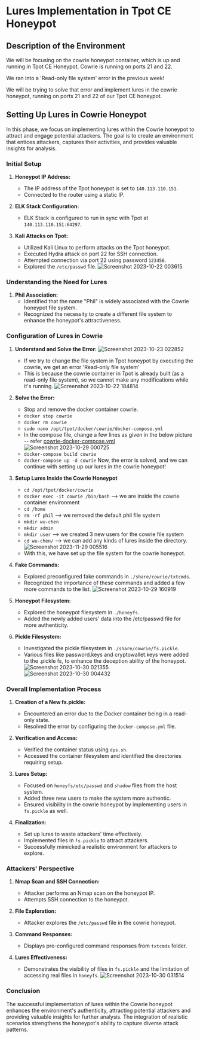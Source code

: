 # Lures Implementation in Tpot CE Honeypot

## Description of the Environment

We will be focusing on the cowrie honeypot container, which is up and running in Tpot CE Honeypot. Cowrie is running on ports 21 and 22.

We ran into a 'Read-only file system' error in the previous week!

We will be trying to solve that error and implement lures in the cowrie honeypot, running on ports 21 and 22 of our Tpot CE honeypot.

## Setting Up Lures in Cowrie Honeypot

In this phase, we focus on implementing lures within the Cowrie honeypot to attract and engage potential attackers. The goal is to create an environment that entices attackers, captures their activities, and provides valuable insights for analysis.

### Initial Setup

1. **Honeypot IP Address:**
   - The IP address of the Tpot honeypot is set to `140.113.110.151`.
   - Connected to the router using a static IP.

2. **ELK Stack Configuration:**
   - ELK Stack is configured to run in sync with Tpot at `140.113.110.151:64297`.

3. **Kali Attacks on Tpot:**
   - Utilized Kali Linux to perform attacks on the Tpot honeypot.
   - Executed Hydra attack on port 22 for SSH connection.
   - Attempted connection via port 22 using password `123456`.
   - Explored the `/etc/passwd` file.
   ![Screenshot 2023-10-22 003615](https://github.com/0hex7/IIPP-Internship/assets/108691415/42848f9a-5f4c-4cfe-a169-0e04eb76f485)

### Understanding the Need for Lures

1. **Phil Association:**
   - Identified that the name "Phil" is widely associated with the Cowrie honeypot file system.
   - Recognized the necessity to create a different file system to enhance the honeypot's attractiveness.

### Configuration of Lures in Cowrie

1. **Understand and Solve the Error:**
   ![Screenshot 2023-10-23 022852](https://github.com/0hex7/IIPP-Internship/assets/108691415/131d7d25-5fe1-4570-a1b2-28caea343e44)
   - If we try to change the file system in Tpot honeypot by executing the cowrie, we get an error 'Read-only file system'
   - This is because the cowrie container in Tpot is already built (as a read-only file system), so we cannot make any modifications while it's running.
   ![Screenshot 2023-10-22 184814](https://github.com/0hex7/IIPP-Internship/assets/108691415/ed7ed3b8-9fe6-4774-9596-8563a992a91c)

2. **Solve the Error:**
   - Stop and remove the docker container cowrie.
   - `docker stop cowrie`
   - `docker rm cowrie`
   - `sudo nano /opt/tpot/docker/cowrie/docker-compose.yml`
   - In the compose file, change a few lines as given in the below picture -- refer [cowrie-docker-compose.yml](https://github.com/0hex7/IIPP-Internship/new/main/Month-3/Lures/Cowrie-docker-compose.yml)
   ![Screenshot 2023-10-29 000725](https://github.com/0hex7/IIPP-Internship/assets/108691415/36f2c4ca-7bf7-436a-b368-cbf5b36ceb0c)
   - `docker-compose build cowrie`
   - `docker-compose up -d cowrie`
   Now, the error is solved, and we can continue with setting up our lures in the cowrie honeypot!

3. **Setup Lures Inside the Cowrie Honeypot**
   - `cd /opt/tpot/docker/cowrie`
   - `docker exec -it cowrie /bin/bash` --> we are inside the cowrie container environment
   - `cd /home`
   - `rm -rf phil` --> we removed the default phil file system
   - `mkdir wu-chen`
   - `mkdir admin`
   - `mkdir user` --> we created 3 new users for the cowrie file system
   - `cd wu-chen/` --> we can add any kinds of lures inside the directory.
   ![Screenshot 2023-11-29 005516](https://github.com/0hex7/IIPP-Internship/assets/108691415/1c42f0ab-d10b-4bcb-9d22-863a1708ca38)
   - With this, we have set up the file system for the cowrie honeypot.

4. **Fake Commands:**
   - Explored preconfigured fake commands in `./share/cowrie/txtcmds`.
   - Recognized the importance of these commands and added a few more commands to the list.
   ![Screenshot 2023-10-29 160919](https://github.com/0hex7/IIPP-Internship/assets/108691415/08296b22-d1c6-4eb3-b072-302c1d22b3bb)

5. **Honeypot Filesystem:**
   - Explored the honeypot filesystem in `./honeyfs`.
   - Added the newly added users' data into the /etc/passwd file for more authenticity.

6. **Pickle Filesystem:**
   - Investigated the pickle filesystem in `./share/cowrie/fs.pickle`.
   - Various files like password.keys and cryptowallet.keys were added to the .pickle fs, to enhance the deception ability of the honeypot.
   ![Screenshot 2023-10-30 021355](https://github.com/0hex7/IIPP-Internship/assets/108691415/96cf7d6d-cf53-4649-bfd9-ed76d58d6d92)
   ![Screenshot 2023-10-30 004432](https://github.com/0hex7/IIPP-Internship/assets/108691415/664325a0-01e9-4998-97d9-5187bbd10ca7)

### Overall Implementation Process

1. **Creation of a New fs.pickle:**
   - Encountered an error due to the Docker container being in a read-only state.
   - Resolved the error by configuring the `docker-compose.yml` file.

2. **Verification and Access:**
   - Verified the container status using `dps.sh`.
   - Accessed the container filesystem and identified the directories requiring setup.

3. **Lures Setup:**
   - Focused on `honeyfs/etc/passwd` and `shadow` files from the host system.
   - Added three new users to make the system more authentic.
   - Ensured visibility in the cowrie honeypot by implementing users in `fs.pickle` as well.

4. **Finalization:**
   - Set up lures to waste attackers' time effectively.
   - Implemented files in `fs.pickle` to attract attackers.
   - Successfully mimicked a realistic environment for attackers to explore.

### Attackers' Perspective

1. **Nmap Scan and SSH Connection:**
   - Attacker performs an Nmap scan on the honeypot IP.
   - Attempts SSH connection to the honeypot.

2. **File Exploration:**
   - Attacker explores the `/etc/passwd` file in the cowrie honeypot.

3. **Command Responses:**
   - Displays pre-configured command responses from `txtcmds` folder.

4. **Lures Effectiveness:**
   - Demonstrates the visibility of files in `fs.pickle` and the limitation of accessing real files in `honeyfs`.
   ![Screenshot 2023-10-30 031514](https://github.com/0hex7/IIPP-Internship/assets/108691415/a7b23d9d-fc29-45b5-b305-70bbf11849f9)

### Conclusion

The successful implementation of lures within the Cowrie honeypot enhances the environment's authenticity, attracting potential attackers and providing valuable insights for further analysis. The integration of realistic scenarios strengthens the honeypot's ability to capture diverse attack patterns.
